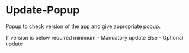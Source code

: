 # Update-Popup

Popup to check version of the app and give appropriate popup.

If version is below required minimum - Mandatory update
Else - Optional update
